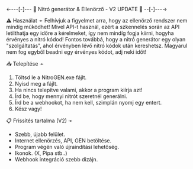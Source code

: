 ←---[-]--- 🔮 Nitró generátor &amp; Ellenörző - V2 UPDATE 🔮 --[-]---→

⚠️ Használat ➛
Felhívjuk a figyelmet arra, hogy az ellenörző rendszer nem mindíg
működhet! Mivel API-t használ, ezért a szkennelés során az API
letilthatja egy időre a kérelmeket, így nem mindíg fogja kiírni,
hogyha érvényes a nitró kódod! Fontos továbbá, hogy a nitró generátor
egy olyan "szolgáltatás", ahol érvényben lévő nitró kódok után kereshetsz.
Magyarul nem fog egyből beadni egy érvényes kódot, adj neki időt!

📥 Telepítése ➛
1) Töltsd le a NitroGEN.exe fájlt.
2) Nyisd meg a fájlt.
3) Ha nincs telepítve valami, akkor a program kiírja azt!
4) Írd be, hogy mennyi nitrót szeretnél generálni.
5) Írd be a webhookot, ha nem kell, szimplán nyomj egy entert.
6) Kész vagy!

📋 Frissítés tartalma (V2) ➛
- Szebb, újabb felület.
- Internet ellenörzés, API, GEN betöltése.
- Program végén való újraindítási lehetőség.
- Ikonok. (X, Pipa stb..)
- Webhook integráció szebb dizájn.
